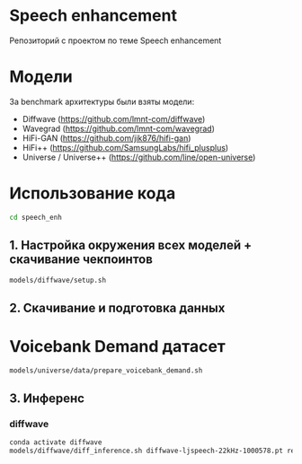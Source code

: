 # Speech enhancement
Репозиторий с проектом по теме Speech enhancement


# Модели
 
За benchmark архитектуры были взяты модели:
- Diffwave (https://github.com/lmnt-com/diffwave)
- Wavegrad (https://github.com/lmnt-com/wavegrad)
- HiFi-GAN (https://github.com/jik876/hifi-gan)
- HiFi++ (https://github.com/SamsungLabs/hifi_plusplus)
- Universe / Universe++ (https://github.com/line/open-universe)
 
# Использование кода

```bash
cd speech_enh
```

## 1. Настройка окружения всех моделей + скачивание чекпоинтов

```bash
models/diffwave/setup.sh

```


## 2. Скачивание и подготовка данных
# Voicebank Demand датасет
```bash
models/universe/data/prepare_voicebank_demand.sh
```

## 3. Инференс

### diffwave
```bash
conda activate diffwave
models/diffwave/diff_inference.sh diffwave-ljspeech-22kHz-1000578.pt results/voicebank_16k/diffwave
```


